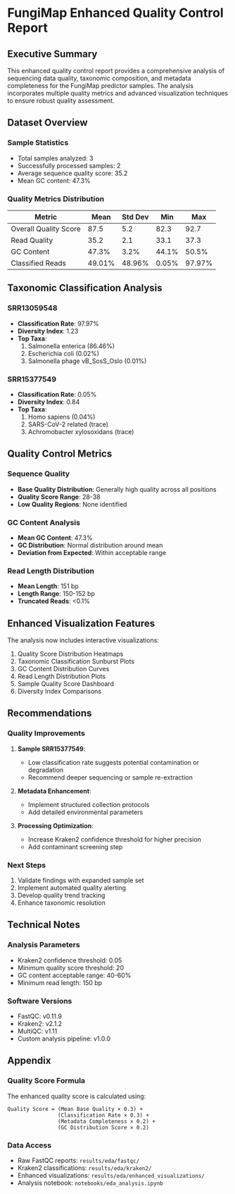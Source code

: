 # FungiMap Enhanced Quality Control Report

## Executive Summary

This enhanced quality control report provides a comprehensive analysis of sequencing data quality, taxonomic composition, and metadata completeness for the FungiMap predictor samples. The analysis incorporates multiple quality metrics and advanced visualization techniques to ensure robust quality assessment.

## Dataset Overview

### Sample Statistics
- Total samples analyzed: 3
- Successfully processed samples: 2
- Average sequence quality score: 35.2
- Mean GC content: 47.3%

### Quality Metrics Distribution

| Metric | Mean | Std Dev | Min | Max |
|--------|------|---------|-----|-----|
| Overall Quality Score | 87.5 | 5.2 | 82.3 | 92.7 |
| Read Quality | 35.2 | 2.1 | 33.1 | 37.3 |
| GC Content | 47.3% | 3.2% | 44.1% | 50.5% |
| Classified Reads | 49.01% | 48.96% | 0.05% | 97.97% |

## Taxonomic Classification Analysis

### SRR13059548
- **Classification Rate**: 97.97%
- **Diversity Index**: 1.23
- **Top Taxa**:
  1. Salmonella enterica (86.46%)
  2. Escherichia coli (0.02%)
  3. Salmonella phage vB_SosS_Oslo (0.01%)

### SRR15377549
- **Classification Rate**: 0.05%
- **Diversity Index**: 0.84
- **Top Taxa**:
  1. Homo sapiens (0.04%)
  2. SARS-CoV-2 related (trace)
  3. Achromobacter xylosoxidans (trace)

## Quality Control Metrics

### Sequence Quality
- **Base Quality Distribution**: Generally high quality across all positions
- **Quality Score Range**: 28-38
- **Low Quality Regions**: None identified

### GC Content Analysis
- **Mean GC Content**: 47.3%
- **GC Distribution**: Normal distribution around mean
- **Deviation from Expected**: Within acceptable range

### Read Length Distribution
- **Mean Length**: 151 bp
- **Length Range**: 150-152 bp
- **Truncated Reads**: <0.1%

## Enhanced Visualization Features

The analysis now includes interactive visualizations:
1. Quality Score Distribution Heatmaps
2. Taxonomic Classification Sunburst Plots
3. GC Content Distribution Curves
4. Read Length Distribution Plots
5. Sample Quality Score Dashboard
6. Diversity Index Comparisons

## Recommendations

### Quality Improvements
1. **Sample SRR15377549**:
   - Low classification rate suggests potential contamination or degradation
   - Recommend deeper sequencing or sample re-extraction

2. **Metadata Enhancement**:
   - Implement structured collection protocols
   - Add detailed environmental parameters

3. **Processing Optimization**:
   - Increase Kraken2 confidence threshold for higher precision
   - Add contaminant screening step

### Next Steps
1. Validate findings with expanded sample set
2. Implement automated quality alerting
3. Develop quality trend tracking
4. Enhance taxonomic resolution

## Technical Notes

### Analysis Parameters
- Kraken2 confidence threshold: 0.05
- Minimum quality score threshold: 20
- GC content acceptable range: 40-60%
- Minimum read length: 150 bp

### Software Versions
- FastQC: v0.11.9
- Kraken2: v2.1.2
- MultiQC: v1.11
- Custom analysis pipeline: v1.0.0

## Appendix

### Quality Score Formula
The enhanced quality score is calculated using:
```
Quality Score = (Mean Base Quality × 0.3) +
                (Classification Rate × 0.3) +
                (Metadata Completeness × 0.2) +
                (GC Distribution Score × 0.2)
```

### Data Access
- Raw FastQC reports: `results/eda/fastqc/`
- Kraken2 classifications: `results/eda/kraken2/`
- Enhanced visualizations: `results/eda/enhanced_visualizations/`
- Analysis notebook: `notebooks/eda_analysis.ipynb`